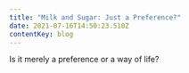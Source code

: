 ```yaml
---
title: "Milk and Sugar: Just a Preference?"
date: 2021-07-16T14:50:23.510Z
contentKey: blog
---
```


Is it merely a preference or a way of life?
